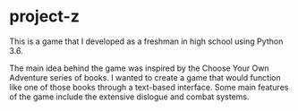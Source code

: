 # project-z

This is a game that I developed as a freshman in high school using Python 3.6.

The main idea behind the game was inspired by the Choose Your Own Adventure series of books.
I wanted to create a game that would function like one of those books through a text-based interface.
Some main features of the game include the extensive dislogue and combat systems.
